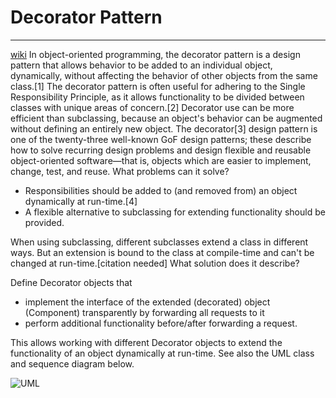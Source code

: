 # Decorator Pattern
---
[wiki](https://en.wikipedia.org/wiki/Decorator_pattern)
In object-oriented programming, the decorator pattern is a design pattern that allows behavior to be added to an individual object, dynamically, without affecting the behavior of other objects from the same class.[1] The decorator pattern is often useful for adhering to the Single Responsibility Principle, as it allows functionality to be divided between classes with unique areas of concern.[2] Decorator use can be more efficient than subclassing, because an object's behavior can be augmented without defining an entirely new object. 
The decorator[3] design pattern is one of the twenty-three well-known GoF design patterns; these describe how to solve recurring design problems and design flexible and reusable object-oriented software—that is, objects which are easier to implement, change, test, and reuse.
What problems can it solve?

- Responsibilities should be added to (and removed from) an object dynamically at run-time.[4]
- A flexible alternative to subclassing for extending functionality should be provided.

When using subclassing, different subclasses extend a class in different ways. But an extension is bound to the class at compile-time and can't be changed at run-time.[citation needed]
What solution does it describe?

Define Decorator objects that

 -   implement the interface of the extended (decorated) object (Component) transparently by forwarding all requests to it
  -  perform additional functionality before/after forwarding a request.

This allows working with different Decorator objects to extend the functionality of an object dynamically at run-time.
See also the UML class and sequence diagram below. 

![UML](https://upload.wikimedia.org/wikipedia/commons/8/83/W3sDesign_Decorator_Design_Pattern_UML.jpg)